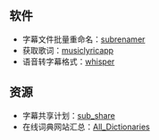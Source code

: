 ## 软件

- 字幕文件批量重命名：[subrenamer](https://github.com/qwqcode/SubRenamer)
- 获取歌词：[musiclyricapp](https://github.com/jitwxs/163MusicLyrics)
- 语音转字幕格式：[whisper](https://github.com/openai/whisper)

## 资源

- 字幕共享计划：[sub_share](https://github.com/foxofice/sub_share)
- 在线词典网站汇总：[All_Dictionaries](https://github.com/Dictionaryphile/All_Dictionaries)
